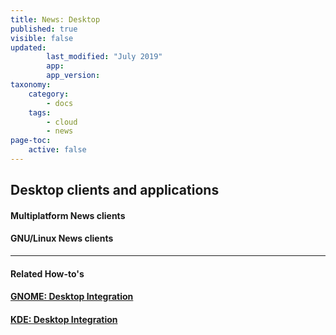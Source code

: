 ```yaml
---
title: News: Desktop
published: true
visible: false
updated:
        last_modified: "July 2019"
        app:
        app_version:
taxonomy:
    category:
        - docs
    tags:
        - cloud
        - news
page-toc:
    active: false
---
```


## Desktop clients and applications

#### Multiplatform News clients

#### GNU/Linux News clients

----

#### Related How-to's
#### [GNOME: Desktop Integration](/cloud/clients/desktop/gnu-linux/gnome-desktop-integration)
#### [KDE: Desktop Integration](/cloud/clients/desktop/gnu-linux/kde-desktop-integration)
